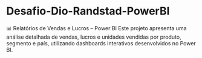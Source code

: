 # Desafio-Dio-Randstad-PowerBI
📊 Relatórios de Vendas e Lucros – Power BI Este projeto apresenta uma análise detalhada de vendas, lucros e unidades vendidas por produto, segmento e país, utilizando dashboards interativos desenvolvidos no Power BI. 
